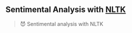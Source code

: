## Sentimental Analysis with [NLTK](https://www.nltk.org/)

> :smiling_imp: Sentimental analysis with NLTK 
